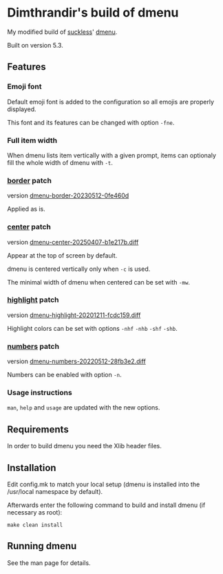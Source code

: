# Dimthrandir's build of dmenu

My modified build of [suckless](https://suckless.org/)' [dmenu](https://tools.suckless.org/dmenu/).

Built on version 5.3.

## Features

### Emoji font

Default emoji font is added to the configuration so all emojis are properly displayed.

This font and its features can be changed with option `-fne`.

### Full item width

When dmenu lists item vertically with a given prompt, items can optionaly fill the whole width of dmenu with `-t`.

### [border](https://tools.suckless.org/dmenu/patches/border/) patch

version [dmenu-border-20230512-0fe460d](https://tools.suckless.org/dmenu/patches/border/dmenu-border-20230512-0fe460d.diff)

Applied as is.

### [center](https://tools.suckless.org/dmenu/patches/center/) patch

version [dmenu-center-20250407-b1e217b.diff](https://tools.suckless.org/dmenu/patches/center/dmenu-center-20250407-b1e217b.diff)

Appear at the top of screen by default.

dmenu is centered vertically only when `-c` is used.

The minimal width of dmenu when centered can be set with `-mw`.

### [highlight](https://tools.suckless.org/dmenu/patches/highlight/) patch

version [dmenu-highlight-20201211-fcdc159.diff](https://tools.suckless.org/dmenu/patches/highlight/dmenu-highlight-20201211-fcdc159.diff)

Highlight colors can be set with options  `-nhf` `-nhb` `-shf` `-shb`.

### [numbers](https://tools.suckless.org/dmenu/patches/numbers/) patch

version [dmenu-numbers-20220512-28fb3e2.diff](https://tools.suckless.org/dmenu/patches/numbers/dmenu-numbers-20220512-28fb3e2.diff)

Numbers can be enabled with option `-n`.

### Usage instructions

`man`, `help` and `usage` are updated with the new options.

## Requirements

In order to build dmenu you need the Xlib header files.

## Installation

Edit config.mk to match your local setup (dmenu is installed into the /usr/local namespace by default).

Afterwards enter the following command to build and install dmenu (if necessary as root):

    make clean install

## Running dmenu

See the man page for details.
